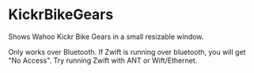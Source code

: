 # KickrBikeGears

Shows Wahoo Kickr Bike Gears in a small resizable window.

Only works over Bluetooth.
If Zwift is running over bluetooth, you will get "No Access".
Try running Zwift with ANT or Wift/Ethernet.
